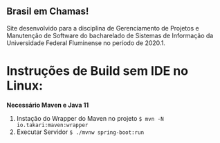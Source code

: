 ## Brasil em Chamas!
Site desenvolvido para a disciplina de Gerenciamento de Projetos e Manutenção de Software do bacharelado de Sistemas de Informação da Universidade Federal Fluminense no período de 2020.1.

# Instruções de Build sem IDE no Linux:
**Necessário Maven e Java 11**
1. Instação do Wrapper do Maven no projeto
``` $ mvn -N io.takari:maven:wrapper ``` 
2. Executar Servidor
``` $ ./mvnw spring-boot:run ``` 